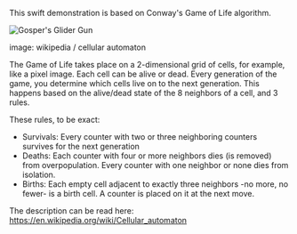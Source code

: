 
This swift demonstration is based on Conway's Game of Life algorithm.

![Gosper's Glider Gun](https://upload.wikimedia.org/wikipedia/commons/e/e5/Gospers_glider_gun.gif)

image: wikipedia / cellular automaton

The Game of Life takes place on a 2-dimensional grid of cells, for example, like a pixel image. Each cell can be alive or dead. Every generation of the game, you determine which cells live on to the next generation. This happens based on the alive/dead state of the 8 neighbors of a cell, and 3 rules.

These rules, to be exact:

- Survivals: Every counter with two or three neighboring counters survives for the next generation
- Deaths: Each counter with four or more neighbors dies (is removed) from overpopulation. Every counter with one neighbor or none dies from isolation.
- Births: Each empty cell adjacent to exactly three neighbors -no more, no fewer- is a birth cell. A counter is placed on it at the next move.

The description can be read here: https://en.wikipedia.org/wiki/Cellular_automaton

